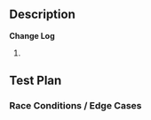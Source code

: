 ## Description
<!--- Describe the purpose of this pull request and an overview of the changes. -->

**Change Log**

<!--- Walk through the files you have updated and document the major changes and reasons. --->
<!--- Each item should be numbered and explain technical details of the implementation.  --->
<!--- Pretend you are justifying each change to the engineer next to you. -->

1. 

## Test Plan
<!--- Please describe in detail how you tested your changes. -->
<!--- Include details of your testing environment, and the tests you ran to -->
<!--- see how your change affects other areas of the code, etc. -->

### Race Conditions / Edge Cases
<!-- Include things that can be monitored at the application level -->
<!-- If you can think of any potential edge cases include them here -->
